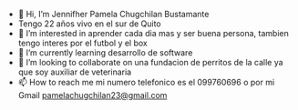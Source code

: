 - 👋 Hi, I’m Jennifher Pamela Chugchilan Bustamante
- Tengo 22 años vivo en el sur de Quito 
- 👀 I’m interested in  aprender cada dia mas y  ser buena persona, tambien tengo interes por el futbol y el box
- 🌱 I’m currently learning  desarrollo de software
- 💞️ I’m looking to collaborate on  una fundacion de perritos de la  calle ya que soy auxiliar de veterinaria 
- 📫 How to reach me  mi numero telefonico es el 099760696 o por mi Gmail pamelachugchilan23@gmail.com

<!---
jennifher23/jennifher23 is a ✨ special ✨ repository because its `README.md` (this file) appears on your Github
You can click the Preview link to take a look at your changes.
--->
